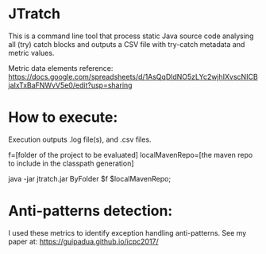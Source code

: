 # JTratch

This is a command line tool that process static Java source code analysing all (try) catch blocks and outputs a CSV file with try-catch metadata and metric values.

Metric data elements reference: 
https://docs.google.com/spreadsheets/d/1AsQqDldNO5zLYc2wjhIXvscNICBjaIxTxBaFNWvV5e0/edit?usp=sharing

# How to execute:

Execution outputs .log file(s), and .csv files.

f=[folder of the project to be evaluated]
localMavenRepo=[the maven repo to include in the classpath generation]

java -jar jtratch.jar ByFolder $f $localMavenRepo;


# Anti-patterns detection:

I used these metrics to identify exception handling anti-patterns.
See my paper at: https://guipadua.github.io/icpc2017/


